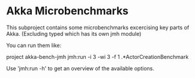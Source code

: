 # Akka Microbenchmarks

This subproject contains some microbenchmarks excercising key parts of Akka. (Excluding typed which has its 
own jmh module)


You can run them like:

   project akka-bench-jmh
   jmh:run -i 3 -wi 3 -f 1 .*ActorCreationBenchmark

Use 'jmh:run -h' to get an overview of the available options.
